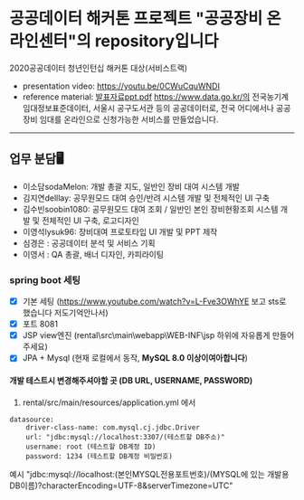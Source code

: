 # 공공데이터 해커톤 프로젝트 "공공장비 온라인센터"의 repository입니다
2020공공데이터 청년인턴십 해커톤 대상(서비스트랙)
- presentation video: https://youtu.be/0CWuCquWNDI
- reference material: [발표자료ppt.pdf](https://github.com/machine-rental-service/rental-proto/blob/dev/%EB%B3%B8%EC%84%A0_%EA%B3%B5%EA%B3%B5%EC%9E%A5%EB%B9%84%EC%98%A8%EB%9D%BC%EC%9D%B8%EC%84%BC%ED%84%B0_%EB%B0%9C%ED%91%9C%EC%9E%90%EB%A3%8C.pdf)
https://www.data.go.kr/의 전국농기계임대정보표준데이터, 서울시 공구도서관 등의 공공데이터로, 전국 어디에서나 공공장비 임대를 온라인으로 신청가능한 서비스를 만들었습니다.

---------
## 업무 분담🖥
- 이소담sodaMelon: 개발 총괄 지도, 일반인 장비 대여 시스템 개발
- 김지연delllay: 공무원모드 대여 승인/반려 시스템 개발 및 전체적인 UI 구축
- 김수빈soobin1080: 공무원모드 대여 조회 / 일반인 본인 장비현황조회 시스템 개발 및 전체적인 UI 구축, 로고디자인
- 이영석lysuk96: 장비대여 프로토타입 UI 개발 및 PPT 제작
- 심경은 : 공공데이터 분석 및 서비스 기획 
- 이영서 : QA 총괄, 배너 디자인, 카피라이팅


### spring boot 세팅 
- [x] 기본 세팅 (https://www.youtube.com/watch?v=L-Fve3OWhYE 보고 sts로 했습니다 저도기억안나서) 
- [x] 포트 8081
- [x] JSP view엔진 (rental\src\main\webapp\WEB-INF\jsp 하위에 자유롭게 만들어주세요)
- [x] JPA + Mysql (현재 로컬에서 동작, **MySQL 8.0 이상이여아합니다**)

#### 개발 테스트시 변경해주셔야할 곳 (DB URL, USERNAME, PASSWORD)
1. rental/src/main/resources/application.yml 에서 
```
datasource:
    driver-class-name: com.mysql.cj.jdbc.Driver
    url: "jdbc:mysql://localhost:3307/(테스트할 DB주소)"
    username: root (테스트할 DB계정 ID)
    password: 1234 (테스트할 DB계정 비밀번호)
```

예시 "jdbc:mysql://localhost:(본인MYSQL전용포트번호)/(MYSQL에 있는 개발용 DB이름)?characterEncoding=UTF-8&serverTimezone=UTC"


